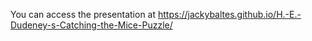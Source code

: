 You can access the presentation at https://jackybaltes.github.io/H.-E.-Dudeney-s-Catching-the-Mice-Puzzle/